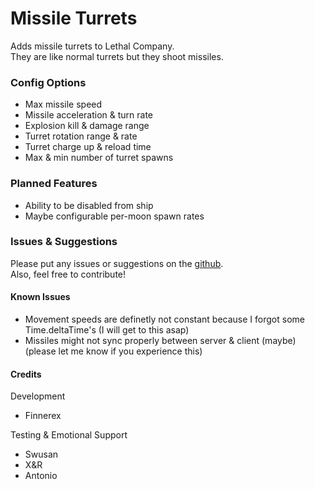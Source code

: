 # Missile Turrets  

Adds missile turrets to Lethal Company.  
They are like normal turrets but they shoot missiles. 

### Config Options

- Max missile speed  
- Missile acceleration & turn rate  
- Explosion kill & damage range  
- Turret rotation range & rate  
- Turret charge up & reload time  
- Max & min number of turret spawns  

### Planned Features

- Ability to be disabled from ship  
- Maybe configurable per-moon spawn rates

### Issues & Suggestions  

Please put any issues or suggestions on the [github](https://github.com/Finnerex/MissileTurret/issues).  
Also, feel free to contribute!
  
#### Known Issues

- Movement speeds are definetly not constant because I forgot some Time.deltaTime's (I will get to this asap)
- Missiles might not sync properly between server & client (maybe) (please let me know if you experience this)


#### Credits

Development
- Finnerex

Testing & Emotional Support
- Swusan
- X&R
- Antonio
